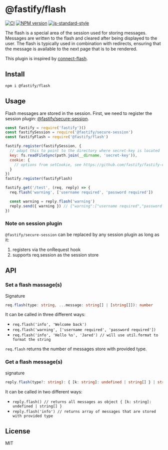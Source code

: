 # @fastify/flash

[![CI](https://github.com/fastify/fastify-flash/actions/workflows/ci.yml/badge.svg?branch=master)](https://github.com/fastify/fastify-flash/actions/workflows/ci.yml)
[![NPM version](https://img.shields.io/npm/v/@fastify/flash.svg?style=flat)](https://www.npmjs.com/package/@fastify/flash)
[![js-standard-style](https://img.shields.io/badge/code%20style-standard-brightgreen.svg?style=flat)](https://standardjs.com/)

The flash is a special area of the session used for storing messages. Messages are written to the flash and cleared after being displayed to the user. The flash is typically used in combination with redirects, ensuring that the message is available to the next page that is to be rendered.

This plugin is inspired by [connect-flash](https://github.com/jaredhanson/connect-flash).

## Install
`npm i @fastify/flash`

## Usage
Flash messages are stored in the session. First, we need to register the session plugin: [@fastify/secure-session](https://www.npmjs.com/package/@fastify/secure-session).

``` javascript
const fastify = require('fastify')()
const fastifySession = require('@fastify/secure-session')
const fastifyFlash = require('@fastify/flash')

fastify.register(fastifySession, {
  // adapt this to point to the directory where secret-key is located
  key: fs.readFileSync(path.join(__dirname, 'secret-key')),
  cookie: {
    // options from setCookie, see https://github.com/fastify/fastify-cookie
  }
})
fastify.register(fastifyFlash)

fastify.get('/test', (req, reply) => {
  req.flash('warning', ['username required', 'password required'])

  const warning = reply.flash('warning')
  reply.send({ warning }) // {"warning":["username required","password required"]}
})
```

### Note on session plugin
`@fastify/secure-session` can be replaced by any session plugin as long as it:

1. registers via the onRequest hook
2. supports req.session as the session store


## API
### Set a flash massage(s)
Signature
``` typescript
req.flash(type: string, ...message: string[] | [string[]]): number
```
It can be called in three different ways:
- `req.flash('info', 'Welcome back')`
- `req.flash('warning', ['username required', 'password required'])`
- `req.flash('info', 'Hello %s', 'Jared') // will use util.format to format the string`

`req.flash` returns the number of messages store with provided type.

### Get a flash message(s)
signature
``` typescript
reply.flash(type?: string): { [k: string]: undefined | string[] } | string[]
```
It can be called in two different ways:
- `reply.flash() // returns all messages as object { [k: string]: undefined | string[] }`
- `reply.flash('info') // returns array of messages that are stored with provided type`

## License

MIT
